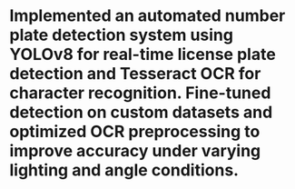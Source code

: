 # Implemented an automated number plate detection system using YOLOv8 for real-time license plate detection and Tesseract OCR for character recognition. Fine-tuned detection on custom datasets and optimized OCR preprocessing to improve accuracy under varying lighting and angle conditions.
